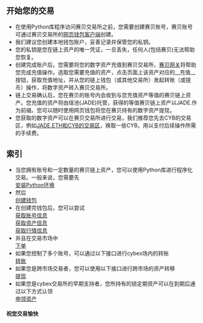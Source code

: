 ## 开始您的交易
* 在使用Python库程序访问赛贝交易所之前，您需要创建赛贝账号，赛贝账号可通过赛贝交易所的[网页钱包客户端](https://dex.cybex.io)创建。  
* 我们建议您创建本地钱包账户，妥善记录并保管您的私钥。  
* 您的私钥是您在链上资产的唯一凭证，一旦丢失，任何人(包括赛贝)无法帮助您恢复。  
* 创建完成账户后，您需要将您的数字资产充值到赛贝交易所，[赛贝网关](https://dex.cybex.io/gateway)将帮助您完成充值操作。选取您需要充值的资产，点击页面上该资产对应的__充值__按钮，获取充值地址，并从您的链上钱包（或其他交易所）发起转账（或提币）操作，将数字资产转入赛贝交易所。
* 链上交易确认后，您在赛贝的账号内会收到与您充值资产等值的赛贝链上资产。您充值的资产将由瑶池(JADE)托管，获得的等值赛贝链上资产以JADE.作为前缀。您可以随时使用网页钱包将您在赛贝持有的数字资产提现。
* 您获取的数字资产可以在赛贝交易所进行交易，我们推荐您先去CYB的交易区，例如[JADE.ETH和CYB的交易区](https://dex.cybex.io/market/CYB_JADE.ETH)，换取一些CYB，用以支付后续操作所需的手续费。

## 索引
*  当您拥有账号和一定数量的赛贝链上资产，您可以使用Python库进行程序化交易。一般来说，您需要先  
[安装Python环境](https://github.com/NebulaCybexDEX/cybex-node-doc/blob/master/transaction/python/installation.md)
* 然后  
[创建钱包](https://github.com/NebulaCybexDEX/cybex-node-doc/blob/master/transaction/python/wallet.md)
* 在创建完钱包后，您可以尝试  
[获取账号信息](https://github.com/NebulaCybexDEX/cybex-node-doc/blob/master/transaction/python/account.md)  
[获取资产信息](https://github.com/NebulaCybexDEX/cybex-node-doc/blob/master/transaction/python/asset.md)  
[获取行情信息](https://github.com/NebulaCybexDEX/cybex-node-doc/blob/master/transaction/python/market.md)  
* 并且在交易市场中  
[下单](https://github.com/NebulaCybexDEX/cybex-node-doc/blob/master/transaction/python/order.md)
* 如果您控制了多个账号，可以通过以下接口进行cybex场内的转账  
[转账](https://github.com/NebulaCybexDEX/cybex-node-doc/blob/master/transaction/python/transfer.md)
* 如果您是跨市场交易者，您可以使用以下接口进行跨市场的资产转移  
[提现](https://github.com/NebulaCybexDEX/cybex-node-doc/blob/master/transaction/python/withdraw.md)
* 如果您是cybex交易所的早期支持者，您所持有的锁定期资产可以在到期后通过以下方式认领  
[申领资产](https://github.com/NebulaCybexDEX/cybex-node-doc/blob/master/transaction/python/balance.md)

#### 祝您交易愉快
